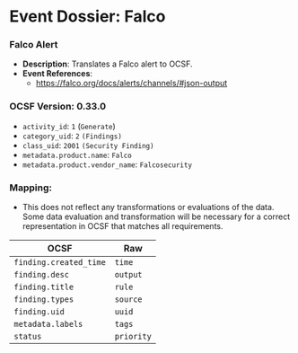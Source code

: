 # Event Dossier: Falco
### Falco Alert
- **Description**: Translates a Falco alert to OCSF. 
- **Event References**:
  - https://falco.org/docs/alerts/channels/#json-output

### OCSF Version: 0.33.0
 - `activity_id`: `1` (`Generate`)
 - `category_uid`: `2` `(Findings)`
 - `class_uid`: `2001` `(Security Finding)`
 - `metadata.product.name`: `Falco`
 - `metadata.product.vendor_name`: `Falcosecurity`

### Mapping:
 - This does not reflect any transformations or evaluations of the data. Some data evaluation and transformation will be necessary for a correct representation in OCSF that matches all requirements.

| OCSF                   | Raw        |
| ---------------------- | ---------- |
| `finding.created_time` | `time`     |
| `finding.desc`         | `output`   |
| `finding.title`        | `rule`     |
| `finding.types`        | `source`   |
| `finding.uid`          | `uuid`     |
| `metadata.labels`      | `tags`     |
| `status`               | `priority` |
